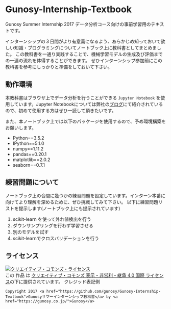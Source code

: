 # Gunosy-Internship-Textbook
Gunosy Summer Internship 2017 データ分析コース向けの事前学習用のテキストです。

インターンシップの３日間がより有意義になるよう、あらかじめ知っておいて欲しい知識・プログラミングについてノートブック上に教科書としてまとめました。
この教科書を一通り実践することで、機械学習モデルの生成及び評価までの一連の流れを体得することができます。
ぜひインターンシップ参加前にこの教科書を参考にしっかりと準備をしておいて下さい。

## 動作環境
本教科書はブラウザ上でデータ分析を行うことができる `Jupyter Notebook` を使用しています。Jupyter Notebookについては弊社の[ブログ](http://data.gunosy.io/entry/jupyter-tutorial)にて紹介されているので、初めて使用する方はぜひ一読して頂きたいです。

また、本ノートブック上では以下のパッケージを使用するので、予め環境構築をお願いします。
- Python==3.5.2
- IPython==5.1.0
- numpy==1.11.2
- pandas==0.20.1
- matplotlib==2.0.2
- seaborn==0.7.1

## 練習問題について
ノートブック上の合間に幾つかの練習問題を設定しています。インターン本番に向けてより理解を深めるために、ぜひ挑戦してみて下さい。
以下に練習問題リストを提示します(ノートブック上にも提示されています)
1. scikit-learn を使って外れ値検出を行う
2. ダウンサンプリングを行わず学習させる
3. 別のモデルを試す
4. scikit-learnでクロスバリデーションを行う

## ライセンス
<a rel="license" href="http://creativecommons.org/licenses/by-nc-sa/4.0/"><img alt="クリエイティブ・コモンズ・ライセンス" style="border-width:0" src="https://i.creativecommons.org/l/by-nc-sa/4.0/88x31.png" /></a><br />この 作品 は <a rel="license" href="http://creativecommons.org/licenses/by-nc-sa/4.0/">クリエイティブ・コモンズ 表示 - 非営利 - 継承 4.0 国際 ライセンス</a>の下に提供されています。
クレジッド表記例
```
Copyright 2017 <a href="https://github.com/gunosy/Gunosy-Internship-Textbook">Gunosyサマーインターンシップ教科書</a> by <a href="https://gunosy.co.jp/">Gunosy</a>
```
